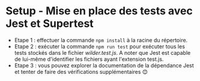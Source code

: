 # Setup - Mise en place des tests avec Jest et Supertest


- Etape 1 : effectuer la commande `npm install` à la racine du répertoire.
- Etape 2 : exécuter la commande `npm run test` pour exécuter tous les tests stockés dans le fichier *wilder.test.js*. A noter que Jest est capable de lui-même d'identifier les fichiers ayant l'extension test.js.
- Etape 3 : vous pouvez explorer la documentation de la dépendance Jest et tenter de faire des vérifications supplémentaires 😊